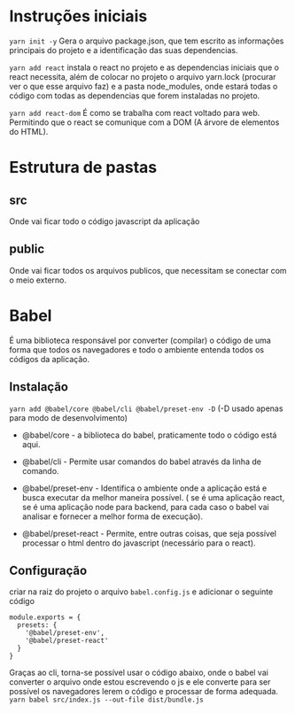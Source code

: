 # Instruções iniciais

`yarn init -y` Gera o arquivo package.json, que tem escrito as informações principais do projeto e a identificação das suas dependencias.

`yarn add react` instala o react no projeto e as dependencias iniciais que o react necessita, além de colocar no projeto o arquivo yarn.lock (procurar ver o que esse arquivo faz) e a pasta node_modules, onde estará todas o código com todas as dependencias que forem instaladas no projeto.

`yarn add react-dom` É como se trabalha com react voltado para web. Permitindo que o react se comunique com a DOM (A árvore de elementos do HTML).

# Estrutura de pastas

## src

Onde vai ficar todo o código javascript da aplicação

## public

Onde vai ficar todos os arquivos publicos, que necessitam se conectar com o meio externo.

# Babel

É uma biblioteca responsável por converter (compilar) o código de uma forma que todos os navegadores e todo o ambiente entenda todos os códigos da aplicação.

## Instalação

`yarn add @babel/core @babel/cli @babel/preset-env -D` (-D usado apenas para modo de desenvolvimento)

- @babel/core - a biblioteca do babel, praticamente todo o código está aqui.
- @babel/cli - Permite usar comandos do babel através da linha de comando.
- @babel/preset-env - Identifica o ambiente onde a aplicação está e busca executar da melhor maneira possível. ( se é uma aplicação react, se é uma aplicação node para backend, para cada caso o babel vai analisar e fornecer a melhor forma de execução).

- @babel/preset-react - Permite, entre outras coisas, que seja possível processar o html dentro do javascript (necessário para o react).

## Configuração

criar na raiz do projeto o arquivo `babel.config.js` e adicionar o seguinte código

```
module.exports = {
  presets: {
    '@babel/preset-env',
    '@babel/preset-react'
  }
}
```

Graças ao cli, torna-se possível usar o código abaixo, onde o babel vai converter o arquivo onde estou escrevendo o js e ele converte para ser possível os navegadores lerem o código e processar de forma adequada.
`yarn babel src/index.js --out-file dist/bundle.js `
